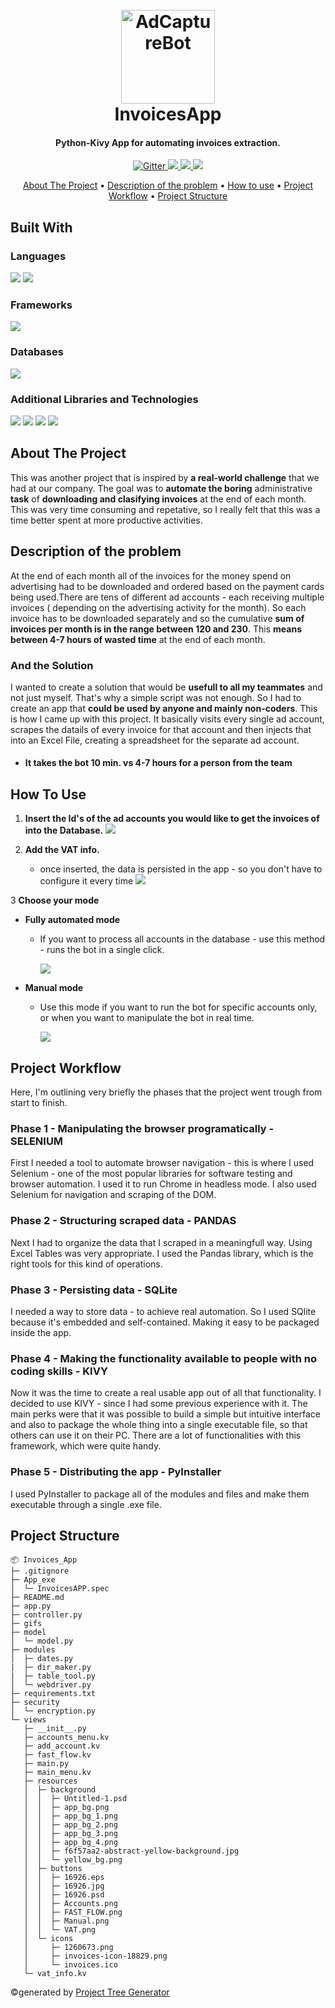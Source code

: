 <h1 align="center">
  <br>
  <img src="https://res.cloudinary.com/dawb3psft/image/upload/v1647978928/Portfolio/invoices.ico" alt="AdCaptureBot" width="150">
  <br>InvoicesApp
</h1>

<h4 align="center">Python-Kivy App for automating invoices extraction.</h4>

<p align="center">
  <a href="https://img.shields.io/badge/Made%20with-Python-blue">
    <img src="https://img.shields.io/badge/Made%20with-Python-blue"
         alt="Gitter">
  </a>
  <a href="https://img.shields.io/tokei/lines/github/Bogo56/AdCapture_bot">
      <img src="https://img.shields.io/tokei/lines/github/Bogo56/AdCapture_bot">
  </a>
  <a href="https://img.shields.io/github/languages/count/Bogo56/AdCapture_bot?color=f">
    <img src="https://img.shields.io/github/languages/count/Bogo56/AdCapture_bot?color=f">
  </a>
  <a href="https://badgen.net/github/commits/Bogo56/AdCapture_bot">
    <img src="https://badgen.net/github/commits/Bogo56/AdCapture_bot">
  </a>
</p>

<p align="center">
  <a href="#about-the-project">About The Project</a> •
  <a href="#description-of-the-problem">Description of the problem</a> •
  <a href="#how-to-use">How to use</a> •
  <a href="#project-workflow">Project Workflow</a> •
  <a href="#project-structure">Project Structure</a> 
</p>

## Built With
###  Languages
<p>
  <img src="https://img.shields.io/badge/Python-3776AB?style=for-the-badge&logo=python&logoColor=white">
  <img src="https://res.cloudinary.com/dawb3psft/image/upload/v1647933330/Portfolio/kv-lang.png">
<p>
  
### Frameworks
<p>
<img src="https://res.cloudinary.com/dawb3psft/image/upload/v1647933068/Portfolio/kivy.png">
</p>

### Databases
<p>
<img src="https://img.shields.io/badge/SQLite-07405E?style=for-the-badge&logo=sqlite&logoColor=white">
</p>

### Additional Libraries and Technologies
<p>
  <img src="https://img.shields.io/badge/Tables-Pandas-green?style=for-the-badge">
  <img src="https://img.shields.io/badge/Web Scrape-Selenium-blue?style=for-the-badge">
  <img src="https://img.shields.io/badge/Packaging-PyInstaller-blue?style=for-the-badge">
  <img src="https://img.shields.io/badge/Security-Fernet-blue?style=for-the-badge">
</p>

## About The Project
This was another project that is inspired by **a real-world challenge** that we had at our company. The goal was to **automate the boring** administrative **task** of **downloading and clasifying invoices** at the end of each month. This was very time consuming and repetative, so I really felt that this was a time better spent at more productive activities.

## Description of the problem
At the end of each month all of the invoices for the money spend on advertising had to be downloaded and ordered based on the payment cards being used.There are tens of different ad accounts - each receiving multiple invoices ( depending on the advertising activity for the month). So each invoice has to be downloaded separately and so the cumulative **sum of invoices per month is in the range between 120 and 230**. This **means between 4-7 hours of wasted time** at the end of each month.

### And the Solution
I wanted to create a solution that would be **usefull to all my teammates** and not just myself. That's why a simple script was not enough. So I had to create an app that **could be used by anyone and mainly non-coders**. This is how I came up with this project. It basically visits every single ad account, scrapes the datails of every invoice for that account and then injects that into an Excel File, creating a spreadsheet for the separate ad account.

* #### It takes the bot 10 min. vs 4-7 hours for a person from the team

## How To Use
1. **Insert the Id's of the ad accounts you would like to get the invoices of into the Database.**
       ![](gifs/add_account.gif)

2. **Add the VAT info.**
   - once inserted, the data is persisted in the app - so you don't have to configure it every time
     ![](gifs/vat_info.gif)

3 **Choose your mode**
  * **Fully automated mode**
    - If you want to process all accounts in the database - use this method - runs the bot in a single click.
    
      ![](gifs/fast_invoice.gif)
      
  * **Manual mode**
    - Use this mode if you want to run the bot for specific accounts only, or when you want to manipulate the bot in real time.   
    
      ![](gifs/manual_invoice.gif)
    
    



## Project Workflow
Here, I'm outlining very briefly the phases that the project went trough from start to finish.

### Phase 1 - Manipulating the browser programatically - SELENIUM
First I needed a tool to automate browser navigation - this is where I used Selenium - one of the most popular libraries for software testing and browser automation. I used it to run Chrome in headless mode. I also used Selenium for navigation and scraping of the DOM.
  
### Phase 2 - Structuring scraped data - PANDAS
Next I had to organize the data that I scraped in a meaningfull way. Using Excel Tables was very appropriate. I used the Pandas library, which is the right tools for this kind of operations.

### Phase 3 - Persisting data - SQLite
I needed a way to store data - to achieve real automation. So I used SQlite because it's embedded and self-contained. Making it easy to be packaged inside the app.

### Phase 4 - Making the functionality available to people with no coding skills - KIVY
Now it was the time to create a real usable app out of all that functionality. I decided to use KIVY - since I had some previous experience with it. The main perks were that it was possible to build a simple but intuitive interface and also to package the whole thing into a single executable file, so that others can use it on their PC. There are a lot of functionalities with this framework, which were quite handy.

### Phase 5 - Distributing the app - PyInstaller
I used PyInstaller to package all of the modules and files and make them executable through a single .exe file.

## Project Structure
```
📦 Invoices_App
├─ .gitignore
├─ App_exe
│  └─ InvoicesAPP.spec
├─ README.md
├─ app.py
├─ controller.py
├─ gifs   
├─ model
│  └─ model.py
├─ modules
│  ├─ dates.py
|  ├─ dir_maker.py
|  ├─ table_tool.py
│  └─ webdriver.py
├─ requirements.txt
├─ security
│  └─ encryption.py
└─ views
   ├─ __init__.py
   ├─ accounts_menu.kv
   ├─ add_account.kv
   ├─ fast_flow.kv
   ├─ main.py
   ├─ main_menu.kv
   ├─ resources
   │  ├─ background
   │  │  ├─ Untitled-1.psd
   │  │  ├─ app_bg.png
   │  │  ├─ app_bg_1.png
   │  │  ├─ app_bg_2.png
   │  │  ├─ app_bg_3.png
   │  │  ├─ app_bg_4.png
   │  │  ├─ f6f57aa2-abstract-yellow-background.jpg
   │  │  └─ yellow_bg.png
   │  ├─ buttons
   │  │  ├─ 16926.eps
   │  │  ├─ 16926.jpg
   │  │  ├─ 16926.psd
   │  │  ├─ Accounts.png
   │  │  ├─ FAST_FLOW.png
   │  │  ├─ Manual.png
   │  │  └─ VAT.png
   │  └─ icons
   │     ├─ 1260673.png
   │     ├─ invoices-icon-18829.png
   │     └─ invoices.ico
   └─ vat_info.kv
```
©generated by [Project Tree Generator](https://woochanleee.github.io/project-tree-generator)
